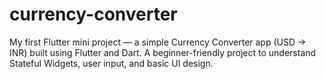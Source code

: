 # currency-converter
My first Flutter mini project — a simple Currency Converter app (USD → INR) built using Flutter and Dart. A beginner-friendly project to understand Stateful Widgets, user input, and basic UI design.
